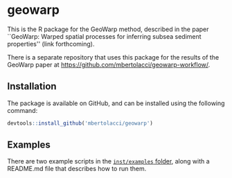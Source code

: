 # geowarp

This is the R package for the GeoWarp method, described in the paper ``GeoWarp: Warped spatial processes for inferring subsea sediment properties'' (link forthcoming).

There is a separate repository that uses this package for the results of the GeoWarp paper at https://github.com/mbertolacci/geowarp-workflow/.

## Installation

The package is available on GitHub, and can be installed using the following command:

```R
devtools::install_github('mbertolacci/geowarp')
```

## Examples

There are two example scripts in the [`inst/examples` folder](https://github.com/mbertolacci/geowarp/tree/main/inst/examples), along with a README.md file that describes how to run them.
